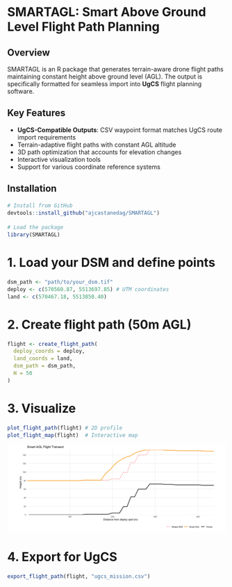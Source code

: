 # SMARTAGL: Smart Above Ground Level Flight Path Planning

## Overview

SMARTAGL is an R package that generates terrain-aware drone flight paths maintaining constant height above ground level (AGL). The output is specifically formatted for seamless import into **UgCS** flight planning software.

## Key Features

- **UgCS-Compatible Outputs**: CSV waypoint format matches UgCS route import requirements
- Terrain-adaptive flight paths with constant AGL altitude
- 3D path optimization that accounts for elevation changes
- Interactive visualization tools
- Support for various coordinate reference systems

## Installation

```r
# Install from GitHub
devtools::install_github("ajcastanedag/SMARTAGL")

# Load the package
library(SMARTAGL)
```

# 1. Load your DSM and define points
```r
dsm_path <- "path/to/your_dsm.tif"
deploy <- c(570560.87, 5513697.85) # UTM coordinates
land <- c(570467.18, 5513850.40)
```

# 2. Create flight path (50m AGL)
```r
flight <- create_flight_path(
  deploy_coords = deploy,
  land_coords = land,
  dsm_path = dsm_path,
  H = 50
)
```

# 3. Visualize
```r
plot_flight_path(flight) # 2D profile
plot_flight_map(flight)  # Interactive map
```

![SMARTAGL Flight Path Visualization](Sample/profile.png) 

# 4. Export for UgCS
```r
export_flight_path(flight, "ugcs_mission.csv")
```
